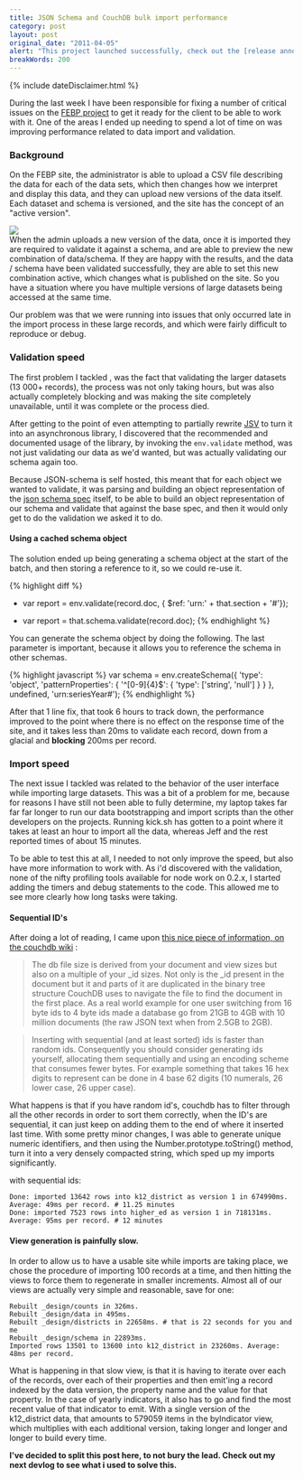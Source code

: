 ```yaml
---
title: JSON Schema and CouchDB bulk import performance
category: post
layout: post
original_date: "2011-04-05"
alert: "This project launched successfully, check out the [release announcement](http://developmentseed.org/blog/2011/jun/16/open-data-site-compares-schools-65-different-indicators/) for more info.<br />I have revised and double checked this article before publishing, but I am able to re-run the benchmarks."
breakWords: 200
---
```

{% include dateDisclaimer.html %}

During the last week I have been responsible for fixing a number of critical issues on the [FEBP project](http://febp.newamerica.net) to get it ready for the client to be able to work with it. One of the areas I ended up needing to spend a lot of time on was improving performance related to data import and validation.

### Background

On the FEBP site, the administrator is able to upload a CSV file describing the data for each of the data sets, which then changes how we interpret and display this data, and they can upload new versions of the data itself. Each dataset and schema is versioned,  and the site has the concept of an "active version". 

<div class='img-wrapper'><img src='{{site.baseurl}}img/febp.admin.min.jpg' /></div>
<!--more-->
When the admin uploads a new version of the data, once it is imported they are required to validate it against a schema, and are able to preview the new combination of data/schema. If they are happy with the results, and the data / schema have been validated successfully, they are able to set this new combination active, which changes what is published on the site. So you have a situation where you have multiple versions of large datasets being accessed at the same time.

Our problem was that we were running into issues that only occurred late in the import process in these large records, and which were fairly difficult to reproduce or debug.

### Validation speed

The first problem I tackled , was the fact that validating the larger datasets (13 000+ records), the process was not only taking hours, but was also actually completely blocking and was making the site completely unavailable, until it was complete or the process died.

After getting to the point of even attempting to partially rewrite [JSV](http://github.com/garycourt/JSV) to turn it into an asynchronous library, I discovered that the recommended and documented usage of the library, by invoking the `env.validate` method, was not just validating our data as we'd wanted, but was actually validating our schema again too.

Because JSON-schema is self hosted, this meant that for each object we wanted to validate, it was parsing and building an object representation of the [json schema spec](http://tools.ietf.org/html/draft-zyp-json-schema-03) itself, to be able to build an object representation of our schema and validate that against the base spec, and then it would only get to do the validation we asked it to do.

#### Using a cached schema object

The solution ended up being generating a schema object at the start of the batch, and then storing a reference to it, so we could re-use it.

{% highlight diff %}
-    var report = env.validate(record.doc, { $ref: 'urn:' + that.section + '#'});
+    var report = that.schema.validate(record.doc);
{% endhighlight %}

You can generate the schema object by doing the following. The last parameter is important, because it allows you to reference the schema in other schemas.

{% highlight javascript %}
var schema = env.createSchema({
    'type': 'object',
    'patternProperties': {
        '^[0-9]{4}$': {
            'type': ['string', 'null']
        }
    }
}, undefined, 'urn:seriesYear#');
{% endhighlight %}

After that 1 line fix, that took 6 hours to track down, the performance improved to the point where there is no effect on the response time of the site, and it takes less than 20ms to validate each record, down from a glacial and __blocking__ 200ms per record.

### Import speed

The next issue I tackled was related to the behavior of the user interface while importing large datasets. This was a bit of a problem for me, because for reasons I have still not been able to fully determine, my laptop takes far far far longer to run our data bootstrapping and import scripts than the other developers on the projects. Running kick.sh has gotten to a point where it takes at least an hour to import all the data, whereas Jeff and the rest reported times of about 15 minutes.

To be able to test this at all, I needed to not only improve the speed, but also have more information to work with. As i'd discovered with the validation, none of the nifty profiling tools available for node work on 0.2.x, I started adding the timers and debug statements to the code. This allowed me to see more clearly how long tasks were taking.

#### Sequential ID's

After doing a lot of reading, I came upon [this nice piece of information, on the couchdb wiki](http://wiki.apache.org/couchdb/Performance) :

> The db file size is derived from your document and view sizes but also on a multiple of your _id sizes. Not only is the _id present in the document but it and parts of it are duplicated in the binary tree structure CouchDB uses to navigate the file to find the document in the first place. As a real world example for one user switching from 16 byte ids to 4 byte ids made a database go from 21GB to 4GB with 10 million documents (the raw JSON text when from 2.5GB to 2GB).

> Inserting with sequential (and at least sorted) ids is faster than random ids. Consequently you should consider generating ids yourself, allocating them sequentially and using an encoding scheme that consumes fewer bytes. For example something that takes 16 hex digits to represent can be done in 4 base 62 digits (10 numerals, 26 lower case, 26 upper case).

What happens is that if you have random id's, couchdb has to filter through all the other records in order to sort them correctly,
when the ID's are sequential, it can just keep on adding them to the end of where it inserted last time. With some pretty minor changes, I was able to generate unique numeric identifiers, and then using the Number.prototype.toString() method, turn it into a very densely compacted string, which sped up my imports significantly.

with sequential ids: 

    Done: imported 13642 rows into k12_district as version 1 in 674990ms. Average: 49ms per record. # 11.25 minutes
    Done: imported 7523 rows into higher_ed as version 1 in 718131ms. Average: 95ms per record. # 12 minutes

#### View generation is painfully slow.

In order to allow us to have a usable site while imports are taking place, we chose the procedure of importing 100 records at a time, and then hitting the views to force them to regenerate in smaller increments. Almost all of our views are actually very simple and reasonable, save for one:

    Rebuilt _design/counts in 326ms.
    Rebuilt _design/data in 495ms.
    Rebuilt _design/districts in 22658ms. # that is 22 seconds for you and me
    Rebuilt _design/schema in 22893ms.
    Imported rows 13501 to 13600 into k12_district in 23260ms. Average: 48ms per record.
    
What is happening in that slow view, is that it is having to iterate over each of the records, over each of their properties and then emit'ing a record indexed by the data version, the property name and the value for that property. In the case of yearly indicators, it also has to go and find the most recent value of that indicator to emit. With a single version of the k12_district data, that amounts to 579059 items in the byIndicator view,
which multiplies with each additional version, taking longer and longer and longer to build every time.

<strong>I've decided to split this post here, to not bury the lead. Check out my next devlog to see what i used to solve this.</strong>
